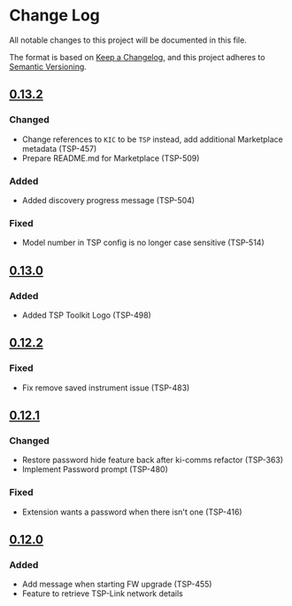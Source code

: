 # Change Log

All notable changes to this project will be documented in this file.

The format is based on [Keep a Changelog](https://keepachangelog.com/en/1.0.0/),
and this project adheres to [Semantic Versioning](https://semver.org/spec/v2.0.0.html).

<!--
Check [Keep a Changelog](http://keepachangelog.com/) for recommendations on how to structure this file.

    Added -- for new features.
    Changed -- for changes in existing functionality.
    Deprecated -- for soon-to-be removed features.
    Removed -- for now removed features.
    Fixed -- for any bug fixes.
    Security -- in case of vulnerabilities.
-->

## [0.13.2]

### Changed
- Change references to `KIC` to be `TSP` instead, add additional Marketplace metadata (TSP-457)
- Prepare README.md for Marketplace (TSP-509)

### Added
- Added discovery progress message (TSP-504)

### Fixed
- Model number in TSP config is no longer case sensitive (TSP-514)



## [0.13.0]

### Added
- Added TSP Toolkit Logo (TSP-498)

## [0.12.2]
### Fixed
- Fix remove saved instrument issue (TSP-483)

## [0.12.1]
### Changed
- Restore password hide feature back after ki-comms refactor (TSP-363)
- Implement Password prompt (TSP-480)
### Fixed
- Extension wants a password when there isn't one (TSP-416)

## [0.12.0]
### Added
- Add message when starting FW upgrade (TSP-455)
- Feature to retrieve TSP-Link network details

<!--Version Comparison Links-->
[Unreleased]: https://github.com/TEK-Engineering/tsp-toolkit/compare/v0.13.2...HEAD


[0.13.2]: https://github.com/TEK-Engineering/tsp-toolkit/releases/tag/v0.13.2
[0.13.0]: https://github.com/TEK-Engineering/tsp-toolkit/releases/tag/v0.13.0

[0.12.2]: https://github.com/TEK-Engineering/tsp-toolkit/releases/tag/v0.12.2

[0.12.1]: https://github.com/TEK-Engineering/tsp-toolkit/releases/tag/v0.12.1

[0.12.0]: https://github.com/TEK-Engineering/tsp-toolkit/releases/tag/v0.12.0

